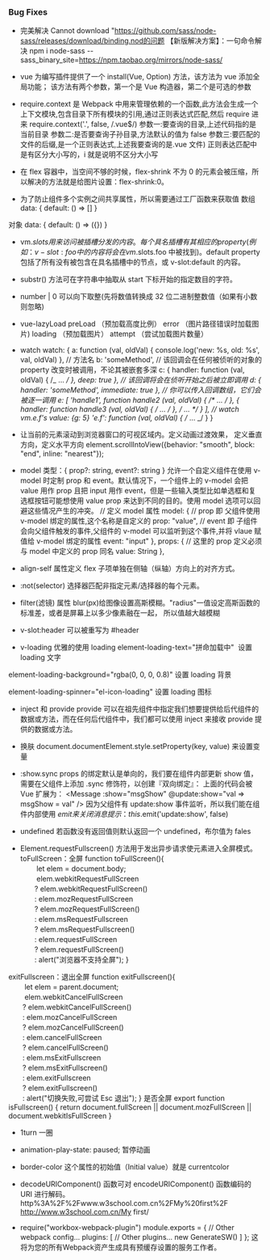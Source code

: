 ### Bug Fixes

- 完美解决 Cannot download "https://github.com/sass/node-sass/releases/download/binding.nod的问题
  【新版解决方案】：一句命令解决 npm i node-sass --sass_binary_site=https://npm.taobao.org/mirrors/node-sass/

- vue 为编写插件提供了一个 install(Vue, Option) 方法，该方法为 vue 添加全局功能；
  该方法有两个参数，第一个是 Vue 构造器，第二个是可选的参数

- require.context 是 Webpack 中用来管理依赖的一个函数,此方法会生成一个上下文模块,包含目录下所有模块的引用,通过正则表达式匹配,然后 require 进来
  require.context('.', false, /\.vue\$/)
  参数一:要查询的目录,上述代码指的是当前目录
  参数二:是否要查询子孙目录,方法默认的值为 false
  参数三:要匹配的文件的后缀,是一个正则表达式,上述我要查询的是.vue 文件)
  正则表达匹配中是有区分大小写的，i 就是说明不区分大小写

- 在 flex 容器中，当空间不够的时候，flex-shrink 不为 0 的元素会被压缩，所以解决的方法就是给图片设置：flex-shrink:0。

- 为了防止组件多个实例之间共享属性，所以需要通过工厂函数来获取值
  数组
  data: {
  default: () => []
  }

对象
data: {
default: () => ({})
}

- vm.$slots
用来访问被插槽分发的内容。每个具名插槽有其相应的 property (例如：v-slot:foo 中的内容将会在 vm.$slots.foo 中被找到)。default property 包括了所有没有被包含在具名插槽中的节点，或 v-slot:default 的内容。

- substr() 方法可在字符串中抽取从 start 下标开始的指定数目的字符。

- number | 0 可以向下取整(先将数值转换成 32 位二进制整数值（如果有小数则忽略)

- vue-lazyLoad
  preLoad （预加载高度比例）
  error （图片路径错误时加载图片)
  loading （预加载图片）
  attempt （尝试加载图片数量）

- watch
  watch: {
  a: function (val, oldVal) {
  console.log('new: %s, old: %s', val, oldVal)
  },
  // 方法名
  b: 'someMethod',
  // 该回调会在任何被侦听的对象的 property 改变时被调用，不论其被嵌套多深
  c: {
  handler: function (val, oldVal) { /_ ... _/ },
  deep: true
  },
  // 该回调将会在侦听开始之后被立即调用
  d: {
  handler: 'someMethod',
  immediate: true
  },
  // 你可以传入回调数组，它们会被逐一调用
  e: [
  'handle1',
  function handle2 (val, oldVal) { /* ... */ },
  {
  handler: function handle3 (val, oldVal) { /* ... */ },
  /* ... */
  }
  ],
  // watch vm.e.f's value: {g: 5}
  'e.f': function (val, oldVal) { /_ ... _/ }
  }

- 让当前的元素滚动到浏览器窗口的可视区域内。定义动画过渡效果， 定义垂直方向，定义水平方向
  element.scrollIntoView({behavior: "smooth", block: "end", inline: "nearest"});

- model
  类型：{ prop?: string, event?: string }
  允许一个自定义组件在使用 v-model 时定制 prop 和 event。默认情况下，一个组件上的 v-model 会把 value 用作 prop 且把 input 用作 event，但是一些输入类型比如单选框和复选框按钮可能想使用 value prop 来达到不同的目的。使用 model 选项可以回避这些情况产生的冲突。
  // 定义 model 属性
  model: {
  // prop 即 父组件使用 v-model 绑定的属性,这个名称是自定义的
  prop: "value",
  // event 即 子组件会向父组件触发的事件,父组件的 v-model 可以监听到这个事件,并将 vlaue 赋值给 v-model 绑定的属性
  event: "input"
  },
  props: {
  // 这里的 prop 定义必须与 model 中定义的 prop 同名
  value: String
  },
- align-self 属性定义 flex 子项单独在侧轴（纵轴）方向上的对齐方式。
- :not(selector) 选择器匹配非指定元素/选择器的每个元素。
- filter(滤镜) 属性
  blur(px)给图像设置高斯模糊。"radius"一值设定高斯函数的标准差，或者是屏幕上以多少像素融在一起， 所以值越大越模糊
- v-slot:header 可以被重写为 #header

* v-loading 优雅的使用 loading
  element-loading-text="拼命加载中"  设置 loading 文字

element-loading-background="rgba(0, 0, 0, 0.8)" 设置 loading 背景

element-loading-spinner="el-icon-loading" 设置 loading 图标

- inject 和 provide
  provide 可以在祖先组件中指定我们想要提供给后代组件的数据或方法，而在任何后代组件中，我们都可以使用 inject 来接收 provide 提供的数据或方法。

- 换肤
  document.documentElement.style.setProperty(key, value) 来设置变量

- :show.sync
  props 的绑定默认是单向的，我们要在组件内部更新 show 值，需要在父组件上添加 .sync 修饰符，以创建『双向绑定』：
  <Message :show.sync="msgShow"/>
  上面的代码会被 Vue 扩展为：
  <Message :show="msgShow" @update:show="val => msgShow = val" />
  因为父组件有 update:show 事件监听，所以我们能在组件内部使用 $emit 来关闭消息提示： this.$emit('update:show', false)

- undefined 若函数没有返回值则默认返回一个 undefined，布尔值为 fales

- Element.requestFullscreen() 方法用于发出异步请求使元素进入全屏模式。
  toFullScreen：全屏
  function toFullScreen(){  
  　　 let elem = document.body;  
  　　 elem.webkitRequestFullScreen  
  　　? elem.webkitRequestFullScreen()  
  　　: elem.mozRequestFullScreen  
  　　? elem.mozRequestFullScreen()  
  　　: elem.msRequestFullscreen  
  　　? elem.msRequestFullscreen()  
  　　: elem.requestFullScreen  
  　　? elem.requestFullScreen()  
  　　: alert("浏览器不支持全屏");
  }

exitFullscreen：退出全屏
function exitFullscreen(){  
　　 let elem = parent.document;  
　　 elem.webkitCancelFullScreen  
　　? elem.webkitCancelFullScreen()  
　　: elem.mozCancelFullScreen  
　　? elem.mozCancelFullScreen()  
　　: elem.cancelFullScreen  
　　? elem.cancelFullScreen()  
　　: elem.msExitFullscreen  
　　? elem.msExitFullscreen()  
　　: elem.exitFullscreen  
　　? elem.exitFullscreen()  
　　: alert("切换失败,可尝试 Esc 退出");
}
是否全屏
export function isFullscreen() {
return document.fullScreen ||
document.mozFullScreen ||
document.webkitIsFullScreen
}

- 1turn 一圈
- animation-play-state: paused; 暂停动画
- border-color 这个属性的初始值（Initial value）就是 currentcolor

- decodeURIComponent() 函数可对 encodeURIComponent() 函数编码的 URI 进行解码。
  http%3A%2F%2Fwww.w3school.com.cn%2FMy%20first%2F
  http://www.w3school.com.cn/My first/

* require("workbox-webpack-plugin")
module.exports = {
  // Other webpack config...
  plugins: [
    // Other plugins...
    new GenerateSW()
  ]
};
这将为您的所有Webpack资产生成具有预缓存设置的服务工作者。

